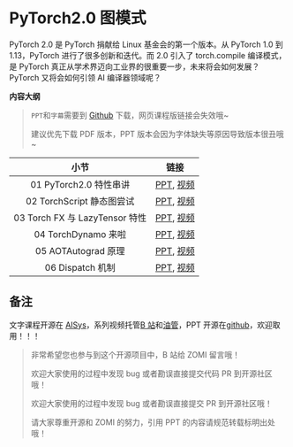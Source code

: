 # PyTorch2.0 图模式

PyTorch 2.0 是 PyTorch 捐献给 Linux 基金会的第一个版本。从 PyTorch 1.0 到 1.13，PyTorch 进行了很多创新和迭代。而 2.0 引入了 torch.compile 编译模式，是 PyTorch 真正从学术界迈向工业界的很重要一步，未来将会如何发展？PyTorch 又将会如何引领 AI 编译器领域呢？

**内容大纲**

> `PPT`和`字幕`需要到 [Github](https://github.com/chenzomi12/AISystem) 下载，网页课程版链接会失效哦~
>
> 建议优先下载 PDF 版本，PPT 版本会因为字体缺失等原因导致版本很丑哦~

| 小节 | 链接|
|:--:|:--:|
| 01 PyTorch2.0 特性串讲 | [PPT](./01.introduction.pdf), [视频](https://www.bilibili.com/video/BV1p84y1675B/)  |
| 02 TorchScript 静态图尝试 | [PPT](./02.torchscript.pdf), [视频](https://www.bilibili.com/video/BV1JV4y1P7gB/) |
| 03 Torch FX 与 LazyTensor 特性 | [PPT](./03.torchfx_lazy.pdf), [视频](https://www.bilibili.com/video/BV1944y1m7fU/) |
| 04 TorchDynamo 来啦 | [PPT](./04.torchdynamo.pdf), [视频](https://www.bilibili.com/video/BV1Hv4y1R7uc/)  |
| 05 AOTAutograd 原理 | [PPT](./05.aotatuograd.pdf), [视频](https://www.bilibili.com/video/BV1Me4y1V7Ke/) |
| 06 Dispatch 机制| [PPT](./06.dispatch.pdf), [视频](https://www.bilibili.com/video/BV1L3411d7SM/) |

## 备注

文字课程开源在 [AISys](https://chenzomi12.github.io/)，系列视频托管[B 站](https://space.bilibili.com/517221395)和[油管](https://www.youtube.com/@ZOMI666/videos)，PPT 开源在[github](https://github.com/chenzomi12/AISystem)，欢迎取用！！！

> 非常希望您也参与到这个开源项目中，B 站给 ZOMI 留言哦！
> 
> 欢迎大家使用的过程中发现 bug 或者勘误直接提交代码 PR 到开源社区哦！
>
> 欢迎大家使用的过程中发现 bug 或者勘误直接提交 PR 到开源社区哦！
>
> 请大家尊重开源和 ZOMI 的努力，引用 PPT 的内容请规范转载标明出处哦！
